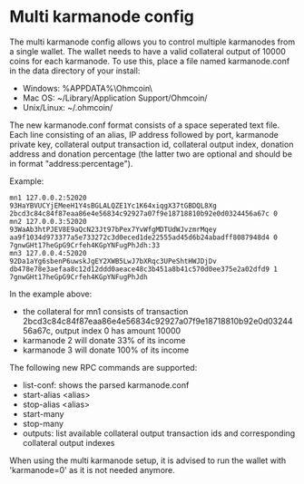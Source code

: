 Multi karmanode config
=======================

The multi karmanode config allows you to control multiple karmanodes from a single wallet. The wallet needs to have a valid collateral output of 10000 coins for each karmanode. To use this, place a file named karmanode.conf in the data directory of your install:
 * Windows: %APPDATA%\Ohmcoin\
 * Mac OS: ~/Library/Application Support/Ohmcoin/
 * Unix/Linux: ~/.ohmcoin/

The new karmanode.conf format consists of a space seperated text file. Each line consisting of an alias, IP address followed by port, karmanode private key, collateral output transaction id, collateral output index, donation address and donation percentage (the latter two are optional and should be in format "address:percentage").

Example:
```
mn1 127.0.0.2:52020 93HaYBVUCYjEMeeH1Y4sBGLALQZE1Yc1K64xiqgX37tGBDQL8Xg 2bcd3c84c84f87eaa86e4e56834c92927a07f9e18718810b92e0d0324456a67c 0
mn2 127.0.0.3:52020 93WaAb3htPJEV8E9aQcN23Jt97bPex7YvWfgMDTUdWJvzmrMqey aa9f1034d973377a5e733272c3d0eced1de22555ad45d6b24abadff8087948d4 0 7gnwGHt17heGpG9Crfeh4KGpYNFugPhJdh:33
mn3 127.0.0.4:52020 92Da1aYg6sbenP6uwskJgEY2XWB5LwJ7bXRqc3UPeShtHWJDjDv db478e78e3aefaa8c12d12ddd0aeace48c3b451a8b41c570d0ee375e2a02dfd9 1 7gnwGHt17heGpG9Crfeh4KGpYNFugPhJdh
```

In the example above:
* the collateral for mn1 consists of transaction 2bcd3c84c84f87eaa86e4e56834c92927a07f9e18718810b92e0d0324456a67c, output index 0 has amount 10000
* karmanode 2 will donate 33% of its income
* karmanode 3 will donate 100% of its income


The following new RPC commands are supported:
* list-conf: shows the parsed karmanode.conf
* start-alias \<alias\>
* stop-alias \<alias\>
* start-many
* stop-many
* outputs: list available collateral output transaction ids and corresponding collateral output indexes

When using the multi karmanode setup, it is advised to run the wallet with 'karmanode=0' as it is not needed anymore.
